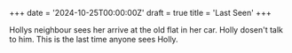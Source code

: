 +++
date = '2024-10-25T00:00:00Z'
draft = true
title = 'Last Seen'
+++

Hollys neighbour sees her arrive at the old flat in her car.
Holly dosen't talk to him.
This is the last time anyone sees Holly.
